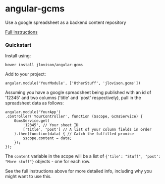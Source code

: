 angular-gcms
============

Use a google spreadsheet as a backend content repository

[Full Instructions](http://jlovison.github.io/angular-gcms/)

### Quickstart ###

Install using:

    bower install jlovison/angular-gcms

Add to your project:

    angular.module('YourModule', ['OtherStuff', 'jlovison.gcms'])

Assuming you have a google spreadsheet being published with an id of '12345' and two columns ('title' and 'post' respectively), pull in the spreadsheet data as follows:

    angular.module('YourApp')
    .controller('YourController', function ($scope, GcmsService) {
        GcmsService.get(
            '12345', // Your sheet ID
            ['title', 'post'] // A list of your column fields in order
        ).then(function(data) { // Catch the fulfilled promise
            $scope.content = data;
        });
    });

The `content` variable in the scope will be a list of `{'tile': "Stuff", 'post': "More stuff"}` objects - one for each row.

See the full instructions above for more detailed info, including why you might want to use this.
